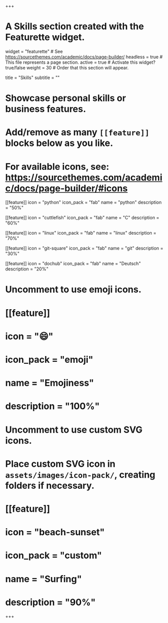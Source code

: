 +++
# A Skills section created with the Featurette widget.
widget = "featurette"  # See https://sourcethemes.com/academic/docs/page-builder/
headless = true  # This file represents a page section.
active = true  # Activate this widget? true/false
weight = 30  # Order that this section will appear.

title = "Skills"
subtitle = ""

# Showcase personal skills or business features.
# 
# Add/remove as many `[[feature]]` blocks below as you like.
# 
# For available icons, see: https://sourcethemes.com/academic/docs/page-builder/#icons

[[feature]]
  icon = "python"
  icon_pack = "fab"
  name = "python"
  description = "50%"

[[feature]]
  icon = "cuttlefish"
  icon_pack = "fab"
  name = "C"
  description = "60%" 

[[feature]]
  icon = "linux"
  icon_pack = "fab"
  name = "linux"
  description = "70%"
  
[[feature]]
  icon = "git-square"
  icon_pack = "fab"
  name = "git"
  description = "30%"

[[feature]]
  icon = "dochub"
  icon_pack = "fab"
  name = "Deutsch"
  description = "20%"
  


# Uncomment to use emoji icons.
# [[feature]]
#  icon = ":smile:"
#  icon_pack = "emoji"
#  name = "Emojiness"
#  description = "100%"  

# Uncomment to use custom SVG icons.
# Place custom SVG icon in `assets/images/icon-pack/`, creating folders if necessary.
# [[feature]]
#  icon = "beach-sunset"
#  icon_pack = "custom"
#  name = "Surfing"
#  description = "90%"

+++
